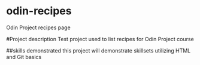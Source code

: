 # odin-recipes
Odin Project recipes page

#Project description
Test project used to list recipes for Odin Project course 

##skills demonstrated
this project will demonstrate skillsets utilizing HTML and Git basics